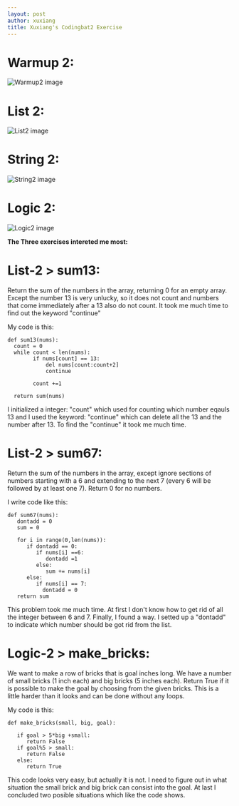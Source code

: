 ```yaml
---
layout: post
author: xuxiang
title: Xuxiang's Codingbat2 Exercise
---
```


# Warmup 2:

![Warmup2 image](http://i.imgur.com/BNQbg24.jpg)

# List 2:

![List2 image](http://i.imgur.com/Z1luOMj.jpg)

# String 2:

![String2 image](http://i.imgur.com/ePdsRUm.jpg)

# Logic 2:

![Logic2 image](http://i.imgur.com/KVtxAdj.jpg)


**The Three exercises intereted me most:**

# List-2 > sum13:

Return the sum of the numbers in the array, returning 0 for an empty array. Except the number 13 is very unlucky, so it does not count and numbers that come immediately after a 13 also do not count. It took me much time to find out the keyword "continue"

My code is this:

```
def sum13(nums):
  count = 0
  while count < len(nums):
        if nums[count] == 13:
            del nums[count:count+2]
            continue
            
        count +=1

  return sum(nums)
```

I initialized a integer: "count" which used for counting which number eqauls 13 and I used the keyword: "continue" which can delete all the 13 and the number after 13. To find the "continue" it took me much time.



# List-2 > sum67:



Return the sum of the numbers in the array, except ignore sections of numbers starting with a 6 and extending to the next 7 (every 6 will be followed by at least one 7). Return 0 for no numbers. 

I write code like this:

```
def sum67(nums):
   dontadd = 0
   sum = 0
   
   for i in range(0,len(nums)):
      if dontadd == 0:
         if nums[i] ==6:
            dontadd =1
         else:
            sum += nums[i]
      else:
         if nums[i] == 7:
           dontadd = 0
   return sum
```

This problem took me much time. At first I don't know how to get rid of all the integer between 6 and 7. Finally, I found a way. I setted up a "dontadd" to indicate which number should be got rid from the list. 


# Logic-2 > make_bricks:



We want to make a row of bricks that is goal inches long. We have a number of small bricks (1 inch each) and big bricks (5 inches each). Return True if it is possible to make the goal by choosing from the given bricks. This is a little harder than it looks and can be done without any loops. 

My code is this:

```
def make_bricks(small, big, goal):

   if goal > 5*big +small:
      return False
   if goal%5 > small:
      return False
   else:
      return True
```

This code looks very easy, but actually it is not. I need to figure out in what situation the small brick and big brick can consist into the goal. At last I concluded two posible situations which like the code shows.
